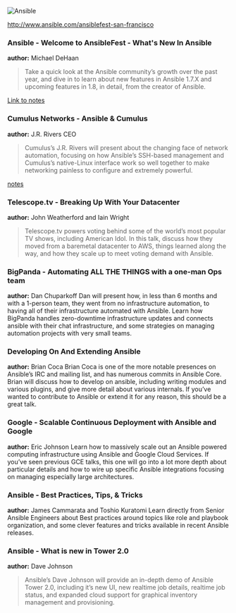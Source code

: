 ![Ansible](http://cdn2.hubspot.net/hub/330046/file-1241523687-png/promo_images/ansiblefest_banner_SF2014-1.png?t=1413221059160)

http://www.ansible.com/ansiblefest-san-francisco

### Ansible - Welcome to AnsibleFest - What's New In Ansible
**author:** Michael DeHaan
>Take a quick look at the Ansible community’s growth over the past year, and dive in to learn about new features in Ansible 1.7.X and upcoming features in 1.8, in detail, from the creator of Ansible.

[Link to notes](https://github.com/mmcdaris/ansiblefest-2014-notes/blob/master/michael-dehaan-news-community.md)

### Cumulus Networks - Ansible & Cumulus
**author:** J.R. Rivers CEO
>Cumulus’s J.R. Rivers will present about the changing face of network automation, focusing on how Ansible’s SSH-based management and Cumulus’s native-Linux interface work so well together to make networking painless to configure and extremely powerful.

[notes](https://github.com/mmcdaris/ansiblefest-2014-notes/blob/master/ansible-cumulus.md)

### Telescope.tv - Breaking Up With Your Datacenter
**author:** John Weatherford and Iain Wright
> Telescope.tv powers voting behind some of the world’s most popular TV shows, including American Idol.  In this talk, discuss how they moved from a baremetal datacenter to AWS, things learned along the way, and how they scale up to meet voting demand with Ansible.

### BigPanda - Automating ALL THE THINGS with a one-man Ops team
**author:** Dan Chuparkoff
Dan will present how, in less than 6 months and with a 1-person team, they went from no infrastructure automation, to having all of their infrastructure automated with Ansible.  Learn how BigPanda handles zero-downtime infrastructure updates and connects ansible with their chat infrastructure, and some strategies on managing automation projects with very small teams.

### Developing On And Extending Ansible
**author:** Brian Coca
Brian Coca is one of the more notable presences on Ansible’s IRC and mailing list, and has numerous commits in Ansible Core.  Brian will discuss how to develop on ansible, including writing modules and various plugins, and give more detail about various internals.  If you’ve wanted to contribute to Ansible or extend it for any reason, this should be a great talk.

### Google - Scalable Continuous Deployment with Ansible and Google
**author:** Eric Johnson
Learn how to massively scale out an Ansible powered computing infrastructure using Ansible and Google Cloud Services.  If you’ve seen previous GCE talks, this one will go into a lot more depth about particular details and how to wire up specific Ansible integrations focusing on managing especially large architectures.

### Ansible - Best Practices, Tips, & Tricks
**author:**  James Cammarata and Toshio Kuratomi
Learn directly from Senior Ansible Engineers about Best practices around topics like role and playbook organization, and some clever features and tricks available in recent Ansible releases.

### Ansible - What is new in Tower 2.0
**author:** Dave Johnson
> Ansible’s Dave Johnson will provide an in-depth demo of Ansible Tower 2.0, including it’s new UI, new realtime job details, realtime job status, and expanded cloud support for graphical inventory management and provisioning.
